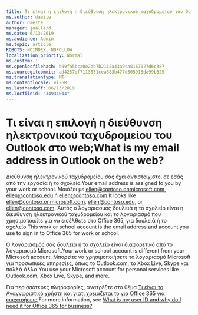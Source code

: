 ```yaml
---
title: Τι είναι η επιλογή η διεύθυνση ηλεκτρονικού ταχυδρομείου του Outlook στο web
ms.author: daeite
author: daeite
manager: joallard
ms.date: 6/13/2019
ms.audience: Admin
ms.topic: article
ROBOTS: NOINDEX, NOFOLLOW
localization_priority: Normal
ms.custom: ''
ms.openlocfilehash: b99fa5bca0e2bb7b2112a43a9ca8167027d6c387
ms.sourcegitcommit: ad4257df7113531cea883b477d505918da99b325
ms.translationtype: MT
ms.contentlocale: el-GR
ms.lasthandoff: 06/13/2019
ms.locfileid: "34934044"
---
```

# <a name="what-is-my-email-address-in-outlook-on-the-web"></a><span data-ttu-id="adc1d-102">Τι είναι η επιλογή η διεύθυνση ηλεκτρονικού ταχυδρομείου του Outlook στο web;</span><span class="sxs-lookup"><span data-stu-id="adc1d-102">What is my email address in Outlook on the web?</span></span>

<span data-ttu-id="adc1d-103">Διεύθυνση ηλεκτρονικού ταχυδρομείου σας έχει αντιστοιχιστεί σε εσάς από την εργασία ή το σχολείο.</span><span class="sxs-lookup"><span data-stu-id="adc1d-103">Your email address is assigned to you by your work or school.</span></span> <span data-ttu-id="adc1d-104">Μοιάζει με ellen@contoso.onmicrosoft.com, ellen@contoso.edu ή ellen@contoso.com.</span><span class="sxs-lookup"><span data-stu-id="adc1d-104">It looks like ellen@contoso.onmicrosoft.com, ellen@contoso.edu, or ellen@contoso.com.</span></span> <span data-ttu-id="adc1d-105">Αυτός ο λογαριασμός δουλειά ή το σχολείο είναι η διεύθυνση ηλεκτρονικού ταχυδρομείου και το λογαριασμό που χρησιμοποιείτε για να εισέλθετε στο Office 365, για δουλειά ή το σχολείο.</span><span class="sxs-lookup"><span data-stu-id="adc1d-105">This work or school account is the email address and account you use to sign in to Office 365 for work or school.</span></span>

<span data-ttu-id="adc1d-106">Ο λογαριασμός σας δουλειά ή το σχολείο είναι διαφορετικό από το λογαριασμό Microsoft.</span><span class="sxs-lookup"><span data-stu-id="adc1d-106">Your work or school account is different from your Microsoft account.</span></span> <span data-ttu-id="adc1d-107">Μπορείτε να χρησιμοποιήσετε το λογαριασμό Microsoft για προσωπικές υπηρεσίες, όπως το Outlook.com, το Xbox Live, Skype και πολλά άλλα.</span><span class="sxs-lookup"><span data-stu-id="adc1d-107">You use your Microsoft account for personal services like Outlook.com, Xbox Live, Skype, and more.</span></span>

<span data-ttu-id="adc1d-108">Για περισσότερες πληροφορίες, ανατρέξτε στο θέμα [Τι είναι το Αναγνωριστικό χρήστη και γιατί χρειάζεται το για Office 365 για επιχειρήσεις;](https://support.office.com/article/37da662b-5da6-4b56-a091-2731b2ecc8b4)</span><span class="sxs-lookup"><span data-stu-id="adc1d-108">For more information, see [What is my user ID and why do I need it for Office 365 for business?](https://support.office.com/article/37da662b-5da6-4b56-a091-2731b2ecc8b4)</span></span>